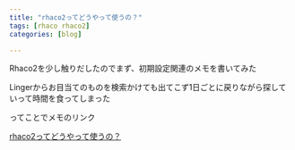 ```yaml
---
title: "rhaco2ってどうやって使うの？"
tags: [rhaco rhaco2]
categories: [blog]

---
```


Rhaco2を少し触りだしたのでまず、初期設定関連のメモを書いてみた

Lingerからお目当てのものを検索かけても出てこず1日ごとに戻りながら探していって時間を食ってしまった

ってことでメモのリンク

[rhaco2ってどうやって使うの？][1]

 [1]: /php/rhaco/how-to-use-rhaco2